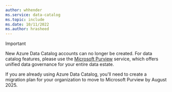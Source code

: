 ```yaml
---
author: whhender
ms.service: data-catalog
ms.topic: include
ms.date: 10/11/2022
ms.author: hrasheed
---
```

> [!IMPORTANT]
> New Azure Data Catalog accounts can no longer be created.
> For data catalog features, please use the [Microsoft Purview](../purview/overview.md) service, which offers unified data governance for your entire data estate.
>
> If you are already using Azure Data Catalog, you'll need to create a migration plan for your organization to move to Microsoft Purview by August 2025.
